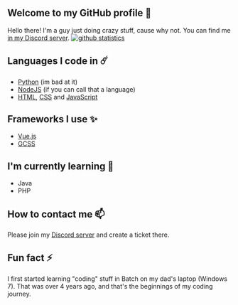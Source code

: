 ## Welcome to my GitHub profile 👋
Hello there! I'm a guy just doing crazy stuff, cause why not. You can find me [in my Discord server](https://discord.gg/gkXE8GWFRU).
[![github statistics](https://github-readme-stats.vercel.app/api?username=honklol&theme=vue-dark&show_icons=true&include_all_commits=true&count_private=true&custom_title=honk%27s%20github%20stats)](https://honk.digital)

## Languages I code in ☄️
- [Python](https://python.org) (im bad at it)
- [NodeJS](https://nodejs.org/en/) (if you can call that a language)
- [HTML](https://en.wikipedia.org/wiki/HTML), [CSS](https://en.wikipedia.org/wiki/CSS) and [JavaScript](https://en.wikipedia.org/wiki/JavaScript)

## Frameworks I use ✨
- [Vue.js](https://vuejs.org)
- [GCSS](https://github.com/honklol/gcss)

## I'm currently learning 🌱
- Java
- PHP

## How to contact me 📫
Please join my [Discord server](https://discord.gg/gkXE8GWFRU) and create a ticket there.

## Fun fact ⚡
I first started learning "coding" stuff in Batch on my dad's laptop (Windows 7). That was over 4 years ago, and that's the beginnings of my coding journey.
